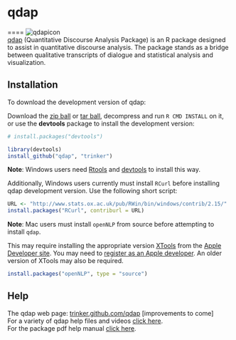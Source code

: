# qdap
====
![qdapicon](https://dl.dropbox.com/u/61803503/qdapicon.png)   
[qdap](http://trinker.github.com/qdap/) (Quantitative Discourse Analysis Package) is an R package designed to assist in quantitative discourse analysis.  The package stands as a bridge between qualitative transcripts of dialogue and 
statistical analysis and visualization.

## Installation

To download the development version of qdap:

Download the [zip ball](https://github.com/trinker/qdap/zipball/master) or [tar ball](https://github.com/trinker/qdap/tarball/master), decompress and run `R CMD INSTALL` on it, or use the **devtools** package to install the development version:

```r
# install.packages("devtools")

library(devtools)
install_github("qdap", "trinker")
```

**Note**: Windows users need [Rtools](http://www.murdoch-sutherland.com/Rtools/) and [devtools](http://CRAN.R-project.org/package=devtools) to install this way.

Additionally, Windows users currently must install `RCurl` before installing qdap development version.  Use the following short script:

```r
URL <- "http://www.stats.ox.ac.uk/pub/RWin/bin/windows/contrib/2.15/"
install.packages("RCurl", contriburl = URL)
```

**Note**: Mac users must install `openNLP` from source before attempting to install `qdap`.  

This may require installing the appropriate version [XTools](https://developer.apple.com/xcode/) from the [Apple Developer site](https://developer.apple.com/).  You may need to [register as an Apple developer](https://developer.apple.com/programs/register/).  An older version of XTools may also be required.

```r
install.packages("openNLP", type = "source")
```

## Help
The qdap web page: [trinker.github.com/qdap](http://trinker.github.com/qdap/)  [improvements to come]   
For a variety of qdap help files and videos [click here](https://github.com/trinker/qdap/wiki).   
For the package pdf help manual [click here](https://dl.dropbox.com/u/61803503/qdap.pdf).
